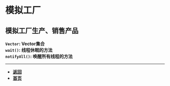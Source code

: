 # 模拟工厂

## 模拟工厂生产、销售产品

**`Vector`: Vector集合**  
**`wait()`: 线程休眠的方法**  
**`notifyAll()`: 唤醒所有线程的方法**  

---

- [**返回**](https://code.aliyun.com/kangxianghui/studywrod/tree/master/%E5%A4%A7%E4%BA%8C%E5%AD%A6%E4%B9%A0%E7%9F%A5%E8%AF%86%E7%82%B9/java)
- [**首页**](https://code.aliyun.com/kangxianghui/studywrod/tree/master)
